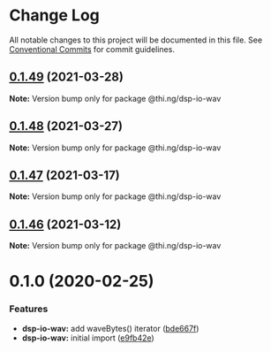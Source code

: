 # Change Log

All notable changes to this project will be documented in this file.
See [Conventional Commits](https://conventionalcommits.org) for commit guidelines.

## [0.1.49](https://github.com/thi-ng/umbrella/compare/@thi.ng/dsp-io-wav@0.1.48...@thi.ng/dsp-io-wav@0.1.49) (2021-03-28)

**Note:** Version bump only for package @thi.ng/dsp-io-wav





## [0.1.48](https://github.com/thi-ng/umbrella/compare/@thi.ng/dsp-io-wav@0.1.47...@thi.ng/dsp-io-wav@0.1.48) (2021-03-27)

**Note:** Version bump only for package @thi.ng/dsp-io-wav





## [0.1.47](https://github.com/thi-ng/umbrella/compare/@thi.ng/dsp-io-wav@0.1.46...@thi.ng/dsp-io-wav@0.1.47) (2021-03-17)

**Note:** Version bump only for package @thi.ng/dsp-io-wav





## [0.1.46](https://github.com/thi-ng/umbrella/compare/@thi.ng/dsp-io-wav@0.1.45...@thi.ng/dsp-io-wav@0.1.46) (2021-03-12)

**Note:** Version bump only for package @thi.ng/dsp-io-wav





# 0.1.0 (2020-02-25)


### Features

* **dsp-io-wav:** add waveBytes() iterator ([bde667f](https://github.com/thi-ng/umbrella/commit/bde667fe4b08f03a7bbf4fa95d8e71c296d5bfb7))
* **dsp-io-wav:** initial import ([e9fb42e](https://github.com/thi-ng/umbrella/commit/e9fb42e5cb260997ff38055e713aebd82aaf3843))
